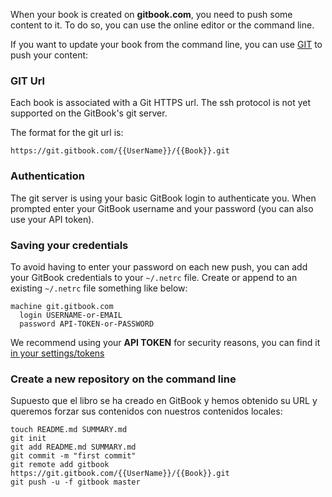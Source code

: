 When your book is created on **gitbook.com**, you need to push some content to it. To do so, you can use the online editor or the command line.

If you want to update your book from the command line, you can use [GIT](http://git-scm.com) to push your content:

### GIT Url

Each book is associated with a Git HTTPS url. The ssh protocol is not yet supported on the GitBook's git server.

The format for the git url is:

```
https://git.gitbook.com/{{UserName}}/{{Book}}.git
```

### Authentication

The git server is using your basic GitBook login to authenticate you. When prompted enter your GitBook username and your password (you can also use your API token).

### Saving your credentials

To avoid having to enter your password on each new push, you can add your GitBook credentials to your `~/.netrc` file. Create or append to an existing `~/.netrc` file something like below:

```
machine git.gitbook.com
  login USERNAME-or-EMAIL
  password API-TOKEN-or-PASSWORD
```

We recommend using your **API TOKEN** for security reasons, you can find it [in your settings/tokens](https://www.gitbook.com/settings/tokens)

### Create a new repository on the command line

Supuesto que el libro se ha creado en GitBook y hemos obtenido su URL y queremos forzar sus contenidos con nuestros contenidos locales:

```
touch README.md SUMMARY.md
git init
git add README.md SUMMARY.md
git commit -m "first commit"
git remote add gitbook https://git.gitbook.com/{{UserName}}/{{Book}}.git
git push -u -f gitbook master
```

